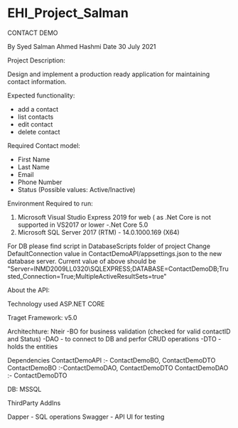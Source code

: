 # EHI_Project_Salman

CONTACT DEMO 

By Syed Salman Ahmed Hashmi
Date 30 July 2021


Project Description:

Design and implement a production ready application for maintaining contact information. 

Expected functionality:
- add a contact
- list contacts
- edit contact
- delete contact

Required Contact model:
- First Name
- Last Name
- Email
- Phone Number
- Status (Possible values: Active/Inactive)

Environment Required to run:

1) Microsoft Visual Studio Express 2019 for web ( as .Net Core is not supported in VS2017 or lower
	-.Net Core 5.0
2) Microsoft SQL Server 2017 (RTM) - 14.0.1000.169 (X64) 

For DB please find script in DatabaseScripts folder of project
Change DefaultConnection value in ContactDemoAPI/appsettings.json to the new database server. 
Current value of above should be "Server=INMD2009LL0320\\SQLEXPRESS;DATABASE=ContactDemoDB;Trusted_Connection=True;MultipleActiveResultSets=true"


About the API:

Technology used ASP.NET CORE 

Traget Framework: v5.0

Architechture: Nteir
-BO for business validation (checked for valid contactID and Status)
-DAO - to connect to DB and perfor CRUD operations
-DTO - holds the entities

Dependencies
ContactDemoAPI :- ContactDemoBO, ContactDemoDTO
ContactDemoBO :-ContactDemoDAO, ContactDemoDTO
ContactDemoDAO :- ContactDemoDTO


DB: MSSQL

ThirdParty AddIns

Dapper - SQL operations
Swagger - API UI for testing




